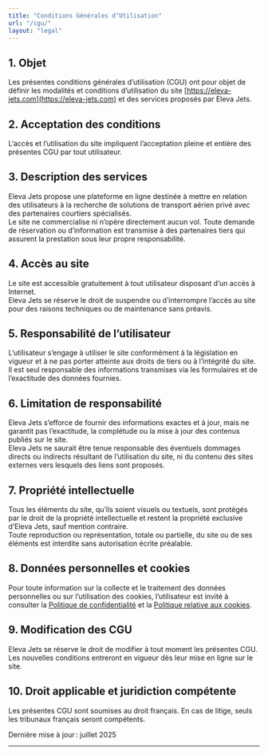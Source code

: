 ```yaml
---
title: "Conditions Générales d’Utilisation"
url: "/cgu/"
layout: "legal"
---
```


## 1. Objet

Les présentes conditions générales d’utilisation (CGU) ont pour objet de définir les modalités et conditions d’utilisation du site [https://eleva-jets.com](https://eleva-jets.com) et des services proposés par Eleva Jets.

## 2. Acceptation des conditions

L’accès et l’utilisation du site impliquent l’acceptation pleine et entière des présentes CGU par tout utilisateur.

## 3. Description des services

Eleva Jets propose une plateforme en ligne destinée à mettre en relation des utilisateurs à la recherche de solutions de transport aérien privé avec des partenaires courtiers spécialisés.  
Le site ne commercialise ni n’opère directement aucun vol. Toute demande de réservation ou d’information est transmise à des partenaires tiers qui assurent la prestation sous leur propre responsabilité.

## 4. Accès au site

Le site est accessible gratuitement à tout utilisateur disposant d’un accès à Internet.  
Eleva Jets se réserve le droit de suspendre ou d’interrompre l’accès au site pour des raisons techniques ou de maintenance sans préavis.

## 5. Responsabilité de l’utilisateur

L’utilisateur s’engage à utiliser le site conformément à la législation en vigueur et à ne pas porter atteinte aux droits de tiers ou à l’intégrité du site.  
Il est seul responsable des informations transmises via les formulaires et de l’exactitude des données fournies.

## 6. Limitation de responsabilité

Eleva Jets s’efforce de fournir des informations exactes et à jour, mais ne garantit pas l’exactitude, la complétude ou la mise à jour des contenus publiés sur le site.  
Eleva Jets ne saurait être tenue responsable des éventuels dommages directs ou indirects résultant de l’utilisation du site, ni du contenu des sites externes vers lesquels des liens sont proposés.

## 7. Propriété intellectuelle

Tous les éléments du site, qu’ils soient visuels ou textuels, sont protégés par le droit de la propriété intellectuelle et restent la propriété exclusive d’Eleva Jets, sauf mention contraire.  
Toute reproduction ou représentation, totale ou partielle, du site ou de ses éléments est interdite sans autorisation écrite préalable.

## 8. Données personnelles et cookies

Pour toute information sur la collecte et le traitement des données personnelles ou sur l’utilisation des cookies, l’utilisateur est invité à consulter la [Politique de confidentialité](/politique-confidentialite/) et la [Politique relative aux cookies](/politique-cookies/).

## 9. Modification des CGU

Eleva Jets se réserve le droit de modifier à tout moment les présentes CGU. Les nouvelles conditions entreront en vigueur dès leur mise en ligne sur le site.

## 10. Droit applicable et juridiction compétente

Les présentes CGU sont soumises au droit français. En cas de litige, seuls les tribunaux français seront compétents.

Dernière mise à jour : juillet 2025

---
